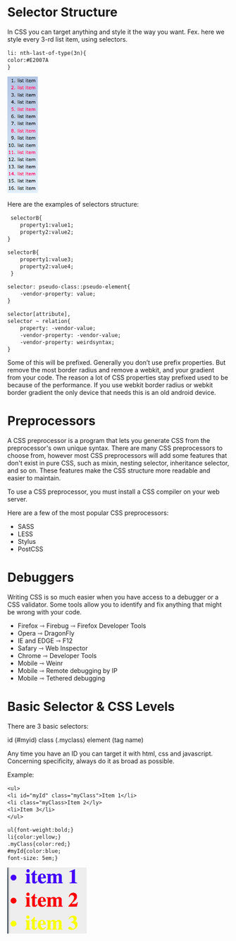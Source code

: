 # Selector Structure

In CSS you can target anything and style it the way you  want. 
Fex. here we style every 3-rd list item, using selectors.

``` 
li: nth-last-of-type(3n){
color:#E2007A
}
``` 

![my image name](./listItemsStyle.png)

Here are the examples of selectors structure:

```
 selectorB{
    property1:value1;
    property2:value2;
}
```


```
selectorB{
    property1:value3;
    property2:value4;
 }
 ```

```
selector: pseudo-class::pseudo-element{
    -vendor-property: value;  
}
```

```
selector[attribute],
selector ~ relation{
    property: -vendor-value;
    -vendor-property: -vendor-value;
    -vendor-property: weirdsyntax;
}
```

Some of this will be prefixed. Generally you don’t use prefix properties. But remove the most border radius and remove a webkit, and your gradient from your code. The reason a lot of CSS properties stay prefixed used to be because of the performance. 
If you use webkit border radius or webkit border gradient the only device that needs this is an old android device. 

# Preprocessors
A CSS preprocessor is a program that lets you generate CSS from the preprocessor's own unique syntax. There are many CSS preprocessors to choose from, however most CSS preprocessors will add some features that don't exist in pure CSS, such as mixin, nesting selector, inheritance selector, and so on. These features make the CSS structure more readable and easier to maintain.

To use a CSS preprocessor, you must install a CSS compiler on your web server.

Here are a few of the most popular CSS preprocessors:

* SASS
* LESS
* Stylus
* PostCSS 

# Debuggers 
Writing CSS is so much easier when you have access to a debugger or a CSS validator. Some tools allow you to identify and fix anything that might be wrong with your code. 

* Firefox ⇾ Firebug ⇾ Firefox Developer Tools
* Opera ⇾ DragonFly
* IE and EDGE ⇾ F12
* Safary ⇾ Web Inspector
* Chrome ⇾ Developer Tools
* Mobile ⇾ Weinr
* Mobile ⇾ Remote debugging by IP
* Mobile ⇾ Tethered debugging 

# Basic Selector & CSS Levels

There are 3 basic selectors:

id (#myid)
class (.myclass)
element (tag name)

Any time you have an ID you can target it with html, css and javascript. Concerning specificity, always do it as broad as possible. 

Example:

```
<ul>
<li id="myId" class="myClass">Item 1</li>
<li class="myClass>Item 2</ly>
<li>Item 3</li>
</ul>
```

```
ul{font-weight:bold;}
li{color:yellow;}
.myClass{color:red;}
#myId{color:blue;
font-size: 5em;}
```
![my image name](./coloredItems.png)